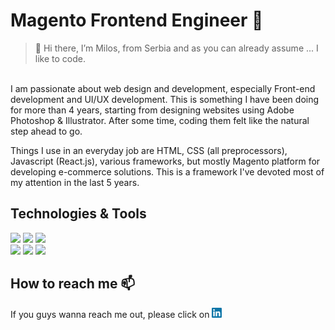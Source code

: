 # Magento Frontend Engineer 🤖

> 👋 Hi there, I’m Milos, from Serbia and as you can already assume ... I like to code.
<br>
I am passionate about web design and development, especially Front-end development and UI/UX development. This is something I have been doing for more than 4 years, starting from designing websites using Adobe Photoshop & Illustrator. After some time, coding them felt like the natural step ahead to go.

Things I use in an everyday job are HTML, CSS (all preprocessors), Javascript (React.js), various frameworks, but mostly Magento platform for developing e-commerce solutions. This is a framework I've devoted most of my attention in the last 5 years.

## Technologies & Tools
![](https://img.shields.io/badge/-Git-informational?style=flat-square&logo=Git&logoColor=f05032&color=20232a)
![](https://img.shields.io/badge/-HTML5-informational?style=flat-square&logo=HTML5&logoColor=e34f26&color=20232a)
![](https://img.shields.io/badge/-CSS3-informational?style=flat-square&logo=CSS3&logoColor=157286&color=20232a)
<br>
![](https://img.shields.io/badge/-Magento%20E--commerce-orange?style=flat-square&logo=Magento&color=20232a)
![](https://img.shields.io/badge/-JavaScript_(ES6+)-informational?style=flat-square&logo=JavaScript&logoColor=f7df1e&color=20232a)
![](https://img.shields.io/badge/-React-informational?style=flat-square&logo=React&logoColor=61dafb&color=20232a)
<br>

## How to reach me 📫
If you guys wanna reach me out, please click on [<img src="https://raw.githubusercontent.com/JLowe-N/JLowe-N/master/icons/linkedin.svg" width=16>](https://www.linkedin.com/in/milo%C5%A1-markovi%C4%87/)







<!-- - 👀 I’m interested in ... -->
<!-- - 🌱 I’m currently learning ... -->
<!-- - 💞️ I’m looking to collaborate on ... -->
<!-- - 📫 How to reach me ... -->

